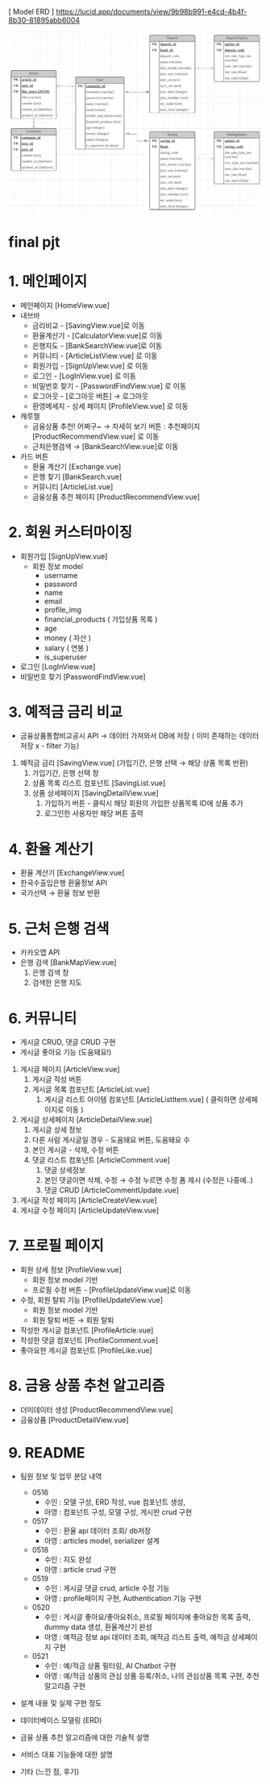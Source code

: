 [ Model ERD ]
https://lucid.app/documents/view/9b98b991-e4cd-4b4f-8b30-81895abb6004 

![](image-1.png)

# final pjt

<!-- [API docs](https://www.notion.so/db65eca14411457e81023b037b8b2965?pvs=21) -->

# 1. 메인페이지

- 메인페이지 [HomeView.vue]
- 내브바
    - 금리비교 - [SavingView.vue]로 이동
    - 환율계산기 - [CalculatorView.vue]로 이동
    - 은행지도 - [BankSearchView.vue]로 이동
    - 커뮤니티 - [ArticleListView.vue] 로 이동
    - 회원가입 - [SignUpView.vue] 로 이동
    - 로그인 - [LogInView.vue] 로 이동
    - 비밀번호 찾기 - [PasswordFindView.vue] 로 이동
    - 로그아웃 - [로그아웃 버튼] → 로그아웃
    - 환영메세지 - 상세 페이지 [ProfileView.vue] 로 이동
- 캐루젤
    - 금융상품 추천! 어쩌구~ → 자세히 보기 버튼 : 추천페이지 [ProductRecommendView.vue] 로 이동
    - 근처은행검색 → [BankSearchView.vue]로 이동
- 카드 버튼
    - 환율 계산기 [Exchange.vue]
    - 은행 찾기 [BankSearch.vue]
    - 커뮤니티 [ArticleList.vue]
    - 금융상품 추천 페이지 [ProductRecommendView.vue]

# 2. 회원 커스터마이징

- 회원가입 [SignUpView.vue]
    - 회원 정보 model
        - username
        - password
        - name
        - email
        - profile_img
        - financial_products ( 가입상품 목록 )
        - age
        - money ( 자산 )
        - salary ( 연봉 )
        - is_superuser
- 로그인 [LogInView.vue]
- 비밀번호 찾기 [PasswordFindView.vue]

# 3. 예적금 금리 비교

- 금융상품통합비교공시 API → 데이터 가져와서 DB에 저장 ( 이미 존재하는 데이터 저장 x - filter 기능)
1. 예적금 금리 [SavingView.vue] (가입기간, 은행 선택 → 해당 상품 목록 반환)
    1. 가입기간, 은행 선택 창
    2. 상품 목록 리스트 컴포넌트 [SavingList.vue]
    3. 상품 상세페이지 [SavingDetailView.vue]
        1. 가입하기 버튼 - 클릭시 해당 회원의 가입한 상품목록 ID에 상품 추가
        2. 로그인한 사용자만 해당 버튼 출력

# 4. 환율 계산기

- 환율 계산기 [ExchangeView.vue]
- 한국수출입은행 환율정보 API
- 국가선택 → 환율 정보 반환

# 5. 근처 은행 검색

- 카카오맵 API
- 은행 검색 [BankMapView.vue]
    1. 은행 검색 창
    2. 검색한 은행 지도

# 6. 커뮤니티

- 게시글 CRUD, 댓글 CRUD 구현
- 게시글 좋아요 기능 (도움돼요!)
1. 게시글 페이지 [ArticleView.vue]
    1. 게시글 작성 버튼
    2. 게시글 목록 컴포넌트 [ArticleList.vue]
        1. 게시글 리스트 아이템 컴포넌트 [ArticleListItem.vue] ( 클릭하면 상세페이지로 이동 )
2. 게시글 상세페이지 [ArticleDetailView.vue]
    1. 게시글 상세 정보
    2. 다른 사람 게시글일 경우 - 도움돼요 버튼, 도움돼요 수
    3. 본인 게시글 - 삭제, 수정 버튼
    4. 댓글 리스트 컴포넌트 [ArticleComment.vue]
        1. 댓글 상세정보
        2. 본인 댓글이면 삭제, 수정 → 수정 누르면 수정 폼 제시 (수정은 나중에..)
        3. 댓글 CRUD [ArticleCommentUpdate.vue]
3. 게시글 작성 페이지 [ArticleCreateView.vue]
4. 게시글 수정 페이지 [ArticleUpdateView.vue]

# 7. 프로필 페이지

- 회원 상세 정보 [ProfileView.vue]
    - 회원 정보 model 기반
    - 프로필 수정 버튼 - [ProfileUpdateView.vue]로 이동
- 수정, 회원 탈퇴 기능 [ProfileUpdateView.vue]
    - 회원 정보 model 기반
    - 회원 탈퇴 버튼 → 회원 탈퇴
- 작성한 게시글 컴포넌트 [ProfileArticle.vue]
- 작성한 댓글 컴포넌트 [ProfileComment.vue]
- 좋아요한 게시글 컴포넌트 [ProfileLike.vue]

# 8. 금융 상품 추천 알고리즘

- 더미데이터 생성 [ProductRecommendView.vue]
- 금융상품 [ProductDetailView.vue]

# 9. README

- 팀원 정보 및 업무 분담 내역
    - 0516
        - 수인 : 모델 구성, ERD 작성, vue 컴포넌트 생성,
        - 아영 : 컴포넌트 구성, 모델 구성, 게시판 crud 구현
    - 0517
        - 수인 : 환율 api 데이터 조회/ db저장
        - 아영 : articles model, serializer 설계
    - 0518
        - 수인 : 지도 완성
        - 아영 : article crud 구현
    - 0519
        - 수인 : 게시글 댓글 crud, article 수정 기능
        - 아영 :  profile페이지 구현, Authentication 기능 구현
    - 0520
        - 수인 : 게시글 좋아요/좋아요취소, 프로필 페이지에 좋아요한 목록 출력, dummy data 생성, 환율계산기 완성
        - 아영 : 예적금 정보 api 데이터 조회, 예적금 리스트 출력, 예적금 상세페이지 구현
    - 0521
        - 수인 : 예/적금 상품 필터링, AI Chatbot 구현
        - 아영 : 예/적금 상품의 관심 상품 등록/취소, 나의 관심상품 목록 구현, 추천 알고리즘 구현
        
- 설계 내용 및 실제 구현 정도
- 데이터베이스 모델링 (ERD)
- 금융 상품 추천 알고리즘에 대한 기술적 설명
- 서비스 대표 기능들에 대한 설명
- 기타 (느낀 점, 후기)
